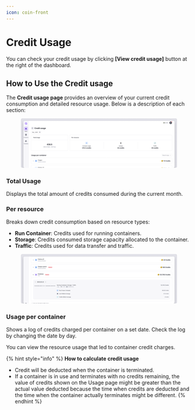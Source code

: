 ```yaml
---
icon: coin-front
---
```


# Credit Usage

You can check your credit usage by clicking **\[View credit usage]** button at the right of the dashboard.

## **How to Use the Credit usage**

The **Credit usage page** provides an overview of your current credit consumption and detailed resource usage. Below is a description of each section:

<figure><img src="../../.gitbook/assets/Usage_01.png" alt=""><figcaption></figcaption></figure>

### **Total Usage**

Displays the total amount of credits consumed during the current month.

### **Per resource**

Breaks down credit consumption based on resource types:

* **Run Container**: Credits used for running containers.
* **Storage**: Credits consumed storage capacity allocated to the container.
* **Traffic**: Credits used for data transfer and traffic.

<figure><img src="../../.gitbook/assets/Usage_02.png" alt=""><figcaption></figcaption></figure>

### Usage per container

Shows a log of credits charged per container on a set date. Check the log by changing the date by day.

You can view the resource usage that led to container credit charges.

{% hint style="info" %}
**How to calculate credit usage**

* Credit will be deducted when the container is terminated.
* If a container is in use and terminates with no credits remaining, the value of credits shown on the Usage page might be greater than the actual value deducted because the time when credits are deducted and the time when the container actually terminates might be different.
{% endhint %}



